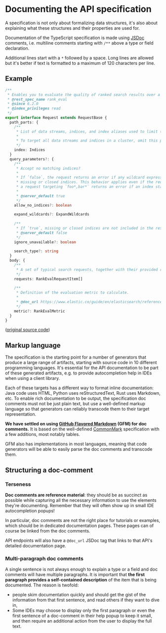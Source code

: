 # Documenting the API specification

A specification is not only about formalizing data structures, it's also about explaining what these structures and their properties are used for.

Documentation of the TypeScript specification is made using [JSDoc](https://jsdoc.app/) comments, i.e. multiline comments starting with `/**` above a type or field declaration.

Additional lines start with a `*` followed by a space. Long lines are allowed but it's better if text is formatted to a maximum of 120 characters per line.

## Example

```ts
/**
 * Enables you to evaluate the quality of ranked search results over a set of typical search queries.
 * @rest_spec_name rank_eval
 * @since 6.2.0
 * @index_privileges read
 */
export interface Request extends RequestBase {
  path_parts: {
    /**
     * List of data streams, indices, and index aliases used to limit the request. Wildcard (`*`) expressions are supported.
     * 
     * To target all data streams and indices in a cluster, omit this parameter or use `_all` or `*`.
     */
    index: Indices
  }
  query_parameters?: {
    /**
     * Accept no matching indices?
     * 
     * If `false`, the request returns an error if any wildcard expression, index alias, or _all value targets only
     * missing or closed indices. This behavior applies even if the request targets other open indices. For example,
     * a request targeting `foo*,bar*` returns an error if an index starts with `foo` but no index starts with `bar`.
     * 
     * @server_default true
     */
    allow_no_indices?: boolean
    
    expand_wildcards?: ExpandWildcards
    
    /**
     * If `true`, missing or closed indices are not included in the response.
     * @server_default false
     */
    ignore_unavailable?: boolean
    
    search_type?: string
  }
  body: {
    /**
     * A set of typical search requests, together with their provided ratings.
     */
    requests: RankEvalRequestItem[]
    
    /**
     * Definition of the evaluation metric to calculate.
     * 
     * @doc_url https://www.elastic.co/guide/en/elasticsearch/reference/current/search-rank-eval.html#_available_evaluation_metrics
     */
    metric?: RankEvalMetric
  }
}
```

([original source code](https://github.com/elastic/elasticsearch-specification/blob/main/specification/_global/rank_eval/RankEvalRequest.ts))


## Markup language

The specification is the starting point for a number of generators that produce a large range of artifacts, starting with source code in 10 different programming languages. It's essential for the API documentation to be part of these generated artifacts, e.g. to provide autocompletion help in IDEs when using a client library.

Each of these targets has a different way to format inline documentation: Java code uses HTML, Python uses reStructuredText, Rust uses Markdown, etc. To enable rich documentation to be output, the specification doc comments must not be just plain text, but use a well-defined markup language so that generators can reliably transcode them to their target representation.

**We have settled on using [GitHub Flavored Markdown](https://github.github.com/gfm/) (GFM) for doc comments.** It is based on the well-defined [CommonMark](https://commonmark.org/) specification with a few additions, most notably tables.

GFM also has implementations in most languages, meaning that code generators will be able to easily parse the doc comments and transcode them.

## Structuring a doc-comment

### Terseness

**Doc comments are reference material**: they should be as succinct as possible while capturing all the necessary information to use the elements they're documenting. Remember that they will often show up in small IDE autocompletion popups!

In particular, doc comments are not the right place for tutorials or examples, which should be in dedicated documentation pages. These pages can of course be linked from the doc comments.

API endpoints will also have a `@doc_url` JSDoc tag that links to that API's detailed documentation page.

### Multi-paragraph doc comments

A single sentence is not always enough to explain a type or a field and doc comments will have multiple paragraphs. It is important that **the first paragraph provides a self-contained description** of the item that is being documented. The reason is twofold:
- people skim documentation quickly and should get the gist of the information from that first sentence, and read others if they want to dive in,
- Some IDEs may choose to display only the first paragraph or even the first sentence of a doc-comment in their help popup to keep it small, and then require an additional action from the user to display the full text.
